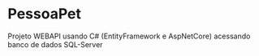# PessoaPet
Projeto WEBAPI usando C# (EntityFramework e AspNetCore) acessando banco de dados SQL-Server
